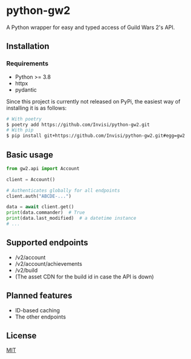 # python-gw2
A Python wrapper for easy and typed access of Guild Wars 2's API.

## Installation
### Requirements
- Python >= 3.8
- httpx
- pydantic

Since this project is currently not released on PyPi, the easiest way of installing it 
is as follows:
```bash
# With poetry
$ poetry add https://github.com/Invisi/python-gw2.git
# With pip
$ pip install git+https://github.com/Invisi/python-gw2.git#egg=gw2
```

## Basic usage
```python
from gw2.api import Account

client = Account()

# Authenticates globally for all endpoints
client.auth("ABCDE-...")

data = await client.get()
print(data.commander)  # True
print(data.last_modified)  # a datetime instance
# ...
```

## Supported endpoints
- /v2/account
- /v2/account/achievements
- /v2/build
- (The asset CDN for the build id in case the API is down)

## Planned features
- ID-based caching
- The other endpoints

## License
[MIT](LICENSE)